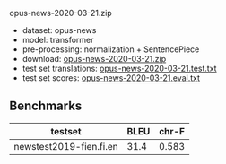 opus-news-2020-03-21.zip

* dataset: opus-news
* model: transformer
* pre-processing: normalization + SentencePiece
* download: [opus-news-2020-03-21.zip](https://object.pouta.csc.fi/OPUS-MT-models/fi-en/opus-news-2020-03-21.zip)
* test set translations: [opus-news-2020-03-21.test.txt](https://object.pouta.csc.fi/OPUS-MT-models/fi-en/opus-news-2020-03-21.test.txt)
* test set scores: [opus-news-2020-03-21.eval.txt](https://object.pouta.csc.fi/OPUS-MT-models/fi-en/opus-news-2020-03-21.eval.txt)

## Benchmarks

| testset               | BLEU  | chr-F |
|-----------------------|-------|-------|
| newstest2019-fien.fi.en 	| 31.4 	| 0.583 |

